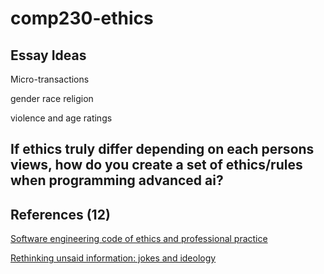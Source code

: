 # comp230-ethics

## Essay Ideas

Micro-transactions

gender
race
religion

violence and age ratings

## If ethics truly differ depending on each persons views, how do you create a set of ethics/rules when programming advanced ai?

## References (12)

[Software engineering code of ethics and professional practice](https://dl-acm-org.ezproxy.falmouth.ac.uk/citation.cfm?id=276772&CFID=993262325&CFTOKEN=23851205)

[Rethinking unsaid information: jokes and ideology](https://dl-acm-org.ezproxy.falmouth.ac.uk/citation.cfm?id=1940770&CFID=993262325&CFTOKEN=23851205)

[]()

